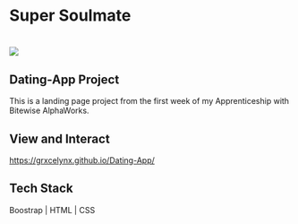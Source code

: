 # Super Soulmate
 #  <img src="https://th.bing.com/th/id/R.8866f73defff7a38b851bad9cd710f35?rik=lh1QszCiCfcnvw&riu=http%3a%2f%2fwww.clubit.tv%2fwp-content%2fuploads%2f2017%2f07%2fdeadpool-heart.jpg&ehk=Mhz1fAtlsOJTY1iHBvKqfdZWLQ%2bedxDmQdDPk2cJAvA%3d&risl=&pid=ImgRaw&r=0" >

## Dating-App Project

This is a landing page project from the first week of my Apprenticeship with Bitewise AlphaWorks. 

## View and Interact
https://grxcelynx.github.io/Dating-App/

## Tech Stack
Boostrap | HTML | CSS
